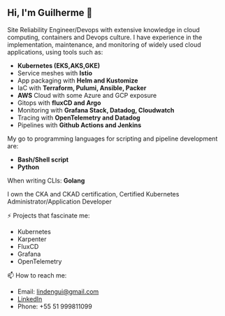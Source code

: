 ## Hi, I'm Guilherme 👋

Site Reliability Engineer/Devops with extensive knowledge in cloud computing, containers and Devops culture. I have experience in the implementation, maintenance, and monitoring of widely used cloud applications, using tools such as:
 - **Kubernetes (EKS,AKS,GKE)**
 - Service meshes with **Istio**
 - App packaging with **Helm and Kustomize**
 - IaC with **Terraform, Pulumi, Ansible, Packer**
 - **AWS** Cloud with some Azure and GCP exposure
 - Gitops with **fluxCD and Argo**
 - Monitoring with **Grafana Stack, Datadog, Cloudwatch**
 - Tracing with **OpenTelemetry and Datadog**
 - Pipelines with **Github Actions and Jenkins**

My go to programming languages for scripting and pipeline development are:
 - **Bash/Shell script**
 - **Python**

When writing CLIs: **Golang**

I own the CKA and CKAD certification, Certified Kubernetes Administrator/Application Developer

⚡ Projects that fascinate me:
  - Kubernetes
  - Karpenter
  - FluxCD
  - Grafana
  - OpenTelemetry

📫 How to reach me: 
  - Email: lindengui@gmail.com
  - [LinkedIn](https://www.linkedin.com/in/guilinden/?locale=en_US)
  - Phone: +55 51 999811099
